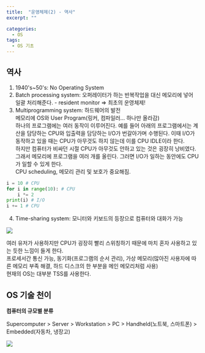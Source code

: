```yaml
---
title:  "운영체제(2) - 역사"
excerpt: ""

categories:
  - OS
tags:
  - OS 기초
---
```


## 역사
1. 1940's~50's: No Operating System
2. Batch processing system: 오퍼레이터가 하는 반복작업을 대신 메모리에 넣어 일괄 처리해준다. - resident monitor => 최초의 운영체제!
3. Multiprogramming system: 하드웨어의 발전  
   메모리에 OS와 User Program(링커, 컴파일러... 하나만 올라감)  
   하나의 프로그램에는 여러 동작이 이루어진다. 예를 들어 아래의 프로그램에서는 계산을 담당하는 CPU와 입출력을 담당하는 I/O가 번갈아가며 수행된다. 이때 I/O가 동작하고 있을 때는 CPU가 아무것도 하지 않는데 이를 CPU IDLE이라 한다.  
   하지만 컴퓨터가 비싸던 시절 CPU가 아무것도 안하고 있는 것은 굉장히 낭비였다. 그래서 메모리에 프로그램을 여러 개를 올린다. 그러면 I/O가 일하는 동안에도 CPU가 일할 수 있게 한다.  
   CPU scheduling, 메모리 관리 및 보호가 중요해짐.

```python
i = 10 # CPU
for i in range(10): # CPU
    i *= 2
print(i) # I/O
i += 1 # CPU
```
 4. Time-sharing system: 모니터와 키보드의 등장으로 컴퓨터와 대화가 가능
<img src="https://drive.google.com/uc?export=view&id=1yf1YAuaPZu3GWXMAdl-G2_ZyDEqmfkpA">

여러 유저가 사용하지만 CPU가 굉장히 빨리 스위칭하기 때문에 마치 혼자 사용하고 있는 듯한 느낌이 들게 한다.  
프로세서간 통신 가능, 동기화(프로그램의 순서 관리), 가상 메모리(많아진 사용자에 따른 메모리 부족 해결, 하드 디스크의 한 부분을 메인 메모리처럼 사용)  
현재의 OS는 대부분 TSS를 사용한다.

## OS 기술 천이
**컴퓨터의 규모별 분류**  

Supercomputer > Server > Workstation > PC > Handheld(노트북, 스마트폰) > Embedded(자동차, 냉장고)

<img src="https://drive.google.com/uc?export=view&id=10IHlOCXy4YWVyM4rqMzXyMsgKXJaVsrf">